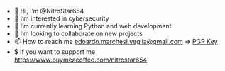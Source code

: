 - 👋 Hi, I’m @NitroStar654
- 👀 I’m interested in cybersecurity
- 🌱 I’m currently learning Python and web development
- 💞️ I’m looking to collaborate on new projects
- 📫 How to reach me edoardo.marchesi.veglia@gmail.com => [PGP Key](https://keys.openpgp.org/vks/v1/by-fingerprint/5541BDAAB88BB1BA23F1D0CC88EFC320049CAE1E)
- 💲 If you want to support me https://www.buymeacoffee.com/nitrostar654
<!---
NitroStar654/NitroStar654 is a ✨ special ✨ repository because its `README.md` (this file) appears on your GitHub profile.
You can click the Preview link to take a look at your changes.
--->
